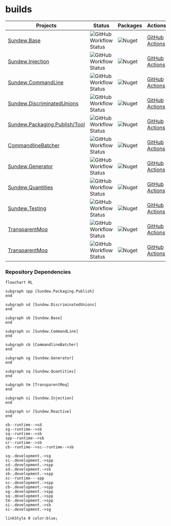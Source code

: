 # builds

| **Projects**                                                                                            | Status                                                                                                                                                                                                    | Packages                                                                      | Actions                                                                                   |
| ------------------------------------------------------------------------------------------------------- | --------------------------------------------------------------------------------------------------------------------------------------------------------------------------------------------------------- | ----------------------------------------------------------------------------- | ----------------------------------------------------------------------------------------- |
| [Sundew.Base](https://github.com/sundews/Sundew.Base)                                                   | ![GitHub Workflow Status](https://img.shields.io/github/actions/workflow/status/sundews/Sundew.Base/.github/workflows/dotnet.yml?branch=main&label=GitHub%20Actions&logo=github)                          | ![Nuget](https://img.shields.io/nuget/v/Sundew.Base)                          | [GitHub Actions](https://github.com/sundews/Sundew.Base/actions)                          |
| [Sundew.Injection](https://github.com/sundews/Sundew.Injection)                                         | ![GitHub Workflow Status](https://img.shields.io/github/actions/workflow/status/sundews/Sundew.Injection/.github/workflows/dotnet.yml?branch=main&label=GitHub%20Actions&logo=github)                     | ![Nuget](https://img.shields.io/nuget/v/Sundew.Injection)                     | [GitHub Actions](https://github.com/sundews/Sundew.Injection/actions)                     |
| [Sundew.CommandLine](https://github.com/sundews/Sundew.CommandLine)                                     | ![GitHub Workflow Status](https://img.shields.io/github/actions/workflow/status/sundews/Sundew.CommandLine/.github/workflows/dotnet.yml?branch=main&label=GitHub%20Actions&logo=github)                   | ![Nuget](https://img.shields.io/nuget/v/Sundew.CommandLine)                   | [GitHub Actions](https://github.com/sundews/Sundew.CommandLine/actions)                   |
| [Sundew.DiscriminatedUnions](https://github.com/sundews/Sundew.DiscriminatedUnions)                     | ![GitHub Workflow Status](https://img.shields.io/github/actions/workflow/status/sundews/Sundew.DiscriminatedUnions/.github/workflows/dotnet.yml?branch=main&label=GitHub%20Actions&logo=github)           | ![Nuget](https://img.shields.io/nuget/v/Sundew.DiscriminatedUnions)           | [GitHub Actions](https://github.com/sundews/Sundew.DiscriminatedUnions/actions)           |
| [Sundew.Packaging.Publish/Tool](https://github.com/sundews/Sundew.Packaging)                            | ![GitHub Workflow Status](https://img.shields.io/github/actions/workflow/status/sundews/Sundew.Packaging/.github/workflows/dotnet.yml?branch=main&label=GitHub%20Actions&logo=github)                     | ![Nuget](https://img.shields.io/nuget/v/Sundew.Packaging.Publish)             | [GitHub Actions](https://github.com/sundews/Sundew.Packaging/actions)                     |
| [CommandlineBatcher](https://github.com/sundews/CommandlineBatcher)                                     | ![GitHub Workflow Status](https://img.shields.io/github/actions/workflow/status/sundews/CommandlineBatcher/.github/workflows/dotnet.yml?branch=main&label=GitHub%20Actions&logo=github)                   | ![Nuget](https://img.shields.io/nuget/v/CommandlineBatcher)                   | [GitHub Actions](https://github.com/sundews/CommandlineBatcher/actions)                   |
| [Sundew.Generator](https://github.com/sundews/Sundew.Generator)                                         | ![GitHub Workflow Status](https://img.shields.io/github/actions/workflow/status/sundews/Sundew.Generator/.github/workflows/dotnet.yml?branch=main&label=GitHub%20Actions&logo=github)                     | ![Nuget](https://img.shields.io/nuget/v/Sundew.Generator)                     | [GitHub Actions](https://github.com/sundews/Sundew.Generator/actions)                     |
| [Sundew.Quantities](https://github.com/sundews/Sundew.Quantities)                                       | ![GitHub Workflow Status](https://img.shields.io/github/actions/workflow/status/sundews/Sundew.Quantities/.github/workflows/dotnet.yml?branch=main&label=GitHub%20Actions&logo=github)                    | ![Nuget](https://img.shields.io/nuget/v/Sundew.Quantities)                    | [GitHub Actions](https://github.com/sundews/Sundew.Quantities/actions)                    |
| [Sundew.Testing](https://github.com/sundews/Sundew.Testing)                                             | ![GitHub Workflow Status](https://img.shields.io/github/actions/workflow/status/sundews/Sundew.Testing/.github/workflows/dotnet.yml?branch=main&label=GitHub%20Actions&logo=github)                       | ![Nuget](https://img.shields.io/nuget/v/Sundew.Testing)                       | [GitHub Actions](https://github.com/sundews/Sundew.Testing/actions)                       |
| [TransparentMoq](https://github.com/sundews/Sundew.Reactive)                                             | ![GitHub Workflow Status](https://img.shields.io/github/actions/workflow/status/sundews/Sundew.Reactive/.github/workflows/dotnet.yml?branch=main&label=GitHub%20Actions&logo=github)                       | ![Nuget](https://img.shields.io/nuget/v/Sundew.Reactive)                       | [GitHub Actions](https://github.com/sundews/Sundew.Reactive/actions)                       |
| [TransparentMoq](https://github.com/sundews/TransparentMoq)                                             | ![GitHub Workflow Status](https://img.shields.io/github/actions/workflow/status/sundews/TransparentMoq/.github/workflows/dotnet.yml?branch=main&label=GitHub%20Actions&logo=github)                       | ![Nuget](https://img.shields.io/nuget/v/TransparentMoq)                       | [GitHub Actions](https://github.com/sundews/TransparentMoq/actions)                       |


### Repository Dependencies
```mermaid
flowchart RL

subgraph spp [Sundew.Packaging.Publish]
end

subgraph sd [Sundew.DiscriminatedUnions]
end

subgraph sb [Sundew.Base]
end

subgraph sc [Sundew.CommandLine]
end

subgraph cb [CommandlineBatcher]
end

subgraph sg [Sundew.Generator]
end

subgraph sq [Sundew.Quantities]
end

subgraph tm [TransparentMoq]
end

subgraph si [Sundew.Injection]
end

subgraph sr [Sundew.Reactive]
end

sb--runtime-->sd
sg--runtime-->sb
sq--runtime-->sb
spp--runtime-->sb
sr--runtime-->sb
cb--runtime-->sc--runtime-->sb

sq-.development.->sg
si-.development.->spp
sd-.development.->spp
sd-.development.->sb
sb-.development.->spp
sc--runtime---spp
sc-.development.->spp
cb-.development.->spp
sg-.development.->spp
sq-.development.->spp
tm-.development.->spp
si-.development.->sb
si-.development.->sg

linkStyle 0 color:blue;
```

